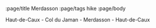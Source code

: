 :page/title Merdasson
:page/tags hike
:page/body

Haut-de-Caux - Col du Jaman - Merdasson - Haut-de-Caux
